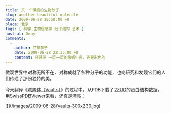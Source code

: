 ```yaml
---
title: 又一个漂亮的生物分子
slug: another-beautiful-molecule
date: 2009-06-28 10:50:00 +8
place: 北京
tags: [ 科学 生物信息学 分子结构 艺术 ]
host-at: Oray
comments:
  -
    author: 花择蕊子
    date: 2009-06-28 22:35:00 +8
    content: 还好吧 一层一层的像蜗牛壳，还是彩色的
---
```

微观世界中对称无所不在，对称成就了各种分子的功能，也向研究和发现它们的人们传递了那份独特的美。

今天翻译《[穹隆体（Vaults）](http://yanll.vicp.net/blog/projects/translations/molecule-of-the-month-zh/2009-06-vaults/)》的过程中，从PDB下载了[2ZUO](http://www.rcsb.org/pdb/explore.do?structureId=2zuo)的蛋白结构数据，用[SwissPDBViewer](http://spdbv.vital-it.ch/)来看，还真是漂亮：

<a href="/images/2009-06-28/vaults.jpg">
![](/images/2009-06-28/vaults-300x230.jpg)
</a>

